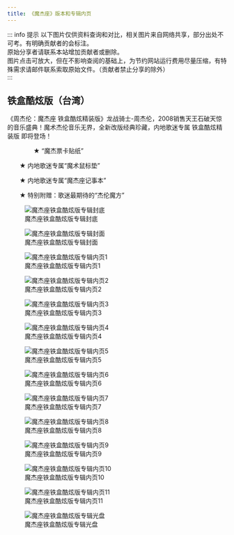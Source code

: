 ```yaml
---
title: 《魔杰座》版本和专辑内页
---
```


::: info 提示
以下图片仅供资料查询和对比，相关图片来自网络共享，部分出处不可考。有明确贡献者的会标注。<br>
原始分享者请联系本站增加贡献者或删除。<br>
图片点击可放大，但在不影响查阅的基础上，为节约网站运行费用尽量压缩，有特殊需求请邮件联系索取原始文件。（贡献者禁止分享的除外）<br>
:::

## 铁盒酷炫版（台湾）
《周杰伦：魔杰座 铁盒酷炫精装版》龙战骑士-周杰伦，2008销售天王石破天惊的音乐盛典！魔术杰伦音乐无界，全新改版经典珍藏，内地歌迷专属 铁盒酷炫精装版 即将登场！

　　
　　★ “魔杰票卡贴纸”

　　★ 内地歌迷专属“魔术鼠标垫”

　　★ 内地歌迷专属“魔杰座记事本”

　　★ 特别附赠：歌迷最期待的“杰伦魔方”


<div class="image-scroll-container">
  <div class="image-scroll-wrapper">
    <div class="image-scroll-content">
        <figure>
            <img src="//public.jaychou.wiki/composition/cd/2008-魔杰座[铁盒酷炫版][台湾]/back.jpg/yss+sy" alt="魔杰座铁盒酷炫版专辑封底" />
            <figcaption>魔杰座铁盒酷炫版专辑封底</figcaption>
        </figure>
        <figure>
            <img src="//public.jaychou.wiki/composition/cd/2008-魔杰座[铁盒酷炫版][台湾]/cover.jpg/yss+sy" alt="魔杰座铁盒酷炫版专辑封面" />
            <figcaption>魔杰座铁盒酷炫版专辑封面</figcaption>
        </figure>
        <figure>
            <img src="//public.jaychou.wiki/composition/cd/2008-魔杰座[铁盒酷炫版][台湾]/内1.jpg/yss+sy" alt="魔杰座铁盒酷炫版专辑内页1" />
            <figcaption>魔杰座铁盒酷炫版专辑内页1</figcaption>
        </figure>
        <figure>
            <img src="//public.jaychou.wiki/composition/cd/2008-魔杰座[铁盒酷炫版][台湾]/内2.jpg/yss+sy" alt="魔杰座铁盒酷炫版专辑内页2" />
            <figcaption>魔杰座铁盒酷炫版专辑内页2</figcaption>
        </figure>
        <figure>
            <img src="//public.jaychou.wiki/composition/cd/2008-魔杰座[铁盒酷炫版][台湾]/内3.jpg/yss+sy" alt="魔杰座铁盒酷炫版专辑内页3" />
            <figcaption>魔杰座铁盒酷炫版专辑内页3</figcaption>
        </figure>
        <figure>
            <img src="//public.jaychou.wiki/composition/cd/2008-魔杰座[铁盒酷炫版][台湾]/内4.jpg/yss+sy" alt="魔杰座铁盒酷炫版专辑内页4" />
            <figcaption>魔杰座铁盒酷炫版专辑内页4</figcaption>
        </figure>
        <figure>
            <img src="//public.jaychou.wiki/composition/cd/2008-魔杰座[铁盒酷炫版][台湾]/内5.jpg/yss+sy" alt="魔杰座铁盒酷炫版专辑内页5" />
            <figcaption>魔杰座铁盒酷炫版专辑内页5</figcaption>
        </figure>
        <figure>
            <img src="//public.jaychou.wiki/composition/cd/2008-魔杰座[铁盒酷炫版][台湾]/内6.jpg/yss+sy" alt="魔杰座铁盒酷炫版专辑内页6" />
            <figcaption>魔杰座铁盒酷炫版专辑内页6</figcaption>
        </figure>
        <figure>
            <img src="//public.jaychou.wiki/composition/cd/2008-魔杰座[铁盒酷炫版][台湾]/内7.jpg/yss+sy" alt="魔杰座铁盒酷炫版专辑内页7" />
            <figcaption>魔杰座铁盒酷炫版专辑内页7</figcaption>
        </figure>
        <figure>
            <img src="//public.jaychou.wiki/composition/cd/2008-魔杰座[铁盒酷炫版][台湾]/内8.jpg/yss+sy" alt="魔杰座铁盒酷炫版专辑内页8" />
            <figcaption>魔杰座铁盒酷炫版专辑内页8</figcaption>
        </figure>
        <figure>
            <img src="//public.jaychou.wiki/composition/cd/2008-魔杰座[铁盒酷炫版][台湾]/内9.jpg/yss+sy" alt="魔杰座铁盒酷炫版专辑内页9" />
            <figcaption>魔杰座铁盒酷炫版专辑内页9</figcaption>
        </figure>
        <figure>
            <img src="//public.jaychou.wiki/composition/cd/2008-魔杰座[铁盒酷炫版][台湾]/内10.jpg/yss+sy" alt="魔杰座铁盒酷炫版专辑内页10" />
            <figcaption>魔杰座铁盒酷炫版专辑内页10</figcaption>
        </figure>
        <figure>
            <img src="//public.jaychou.wiki/composition/cd/2008-魔杰座[铁盒酷炫版][台湾]/内11.jpg/yss+sy" alt="魔杰座铁盒酷炫版专辑内页11" />
            <figcaption>魔杰座铁盒酷炫版专辑内页11</figcaption>
        </figure>
        <figure>
            <img src="//public.jaychou.wiki/composition/cd/2008-魔杰座[铁盒酷炫版][台湾]/disc.jpg/yss+sy" alt="魔杰座铁盒酷炫版专辑光盘" />
            <figcaption>魔杰座铁盒酷炫版专辑光盘</figcaption>
        </figure>
    </div>
  </div>
</div>